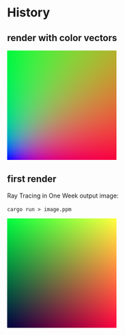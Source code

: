# History

## render with color vectors
![rendered gradient](history_images/RTiOW_output_file_with_color_vectors.png)

## first render
Ray Tracing in One Week output image:

`cargo run > image.ppm` 

![rendered gradient](history_images/RTiOW_output_file.png)

